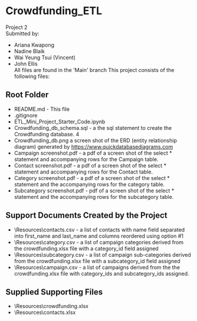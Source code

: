 # Crowdfunding_ETL
Project 2   
Submitted by:
- Ariana Kwapong
- Nadine Blaik
- Wai Yeung Tsui (Vincent)
- John Ellis  
All files are found in the 'Main' branch
This project consists of the following files:

## Root Folder
- README.md - This file  
- .gitignore  
- ETL_Mini_Project_Starter_Code.ipynb  
- Crowdfunding_db_schema.sql - a the sql statement to create the Crowdfunding database. 4
- Crowdfunding_db.png a screen shot of the ERD (entity relationship diagram) generated by https://www.quickdatabasediagrams.com
- Campaign screenshot.pdf - a pdf of a screen shot of the select * statement and accompanying rows for the Campaign table.  
- Contact screenshot.pdf - a pdf of a screen shot of the select * statement and accompanying rows for the Contact table.
- Category screenshot.pdf - a pdf of a screen shot of the select * statement and the accompanying rows for the category table.
- Subcategory screenshot.pdf - pdf of a screen shot of the select * statement and the accompanying rows for the subcategory table.

## Support Documents Created by the Project
- \Resources\contacts.csv - a list of contacts with name field separated into first_name and last_name and columns reordered using option #1
- \Resources\category.csv - a list of campaign categories derived from the crowdfunding.xlsx file with a category_id field assigned
- \Resources\subcategory.csv -  a list of campaign sub-categories derived from the crowdfunding.xlsx file with a subcategory_id field assigned
- \Resources\campaign.csv - a list of campaigns derived from the the crowdfunding.xlsx file with category_ids and subcategory_ids assigned.

## Supplied Supporting Files
- \Resources\crowdfunding.xlsx
- \Resources\contacts.xlsx
